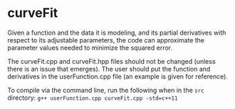 # curveFit
Given a function and the data it is modeling, and its partial derivatives with respect to its adjustable parameters, the code can approximate the parameter values needed to minimize the squared error.

The curveFit.cpp and curveFit.hpp files should not be changed (unless there is an issue that emerges). The user should put the function and derivatives in the userFunction.cpp file (an example is given for reference).

To compile via the command line, run the following when in the `src` directory: `g++ userFunction.cpp curveFit.cpp -std=c++11`
